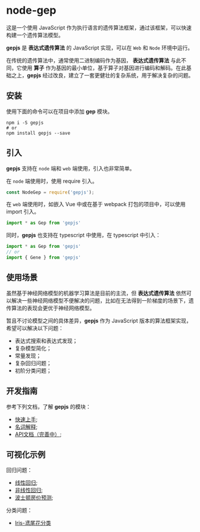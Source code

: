 # node-gep

这是一个使用 JavaScript 作为执行语言的遗传算法框架，通过该框架，可以快速构建一个遗传算法模型。

**gepjs** 是 **表达式遗传算法** 的 JavaScript 实现，可以在 `Web` 和 `Node` 环境中运行。

在传统的遗传算法中，通常使用二进制编码作为基因， **表达式遗传算法** 与此不同，它使用 **算子** 作为基因的最小单位，基于算子对基因进行编码和解码。在此基础之上，**gepjs** 经过改良，建立了一套更健壮的复杂系统，用于解决复杂的问题。

## 安装

使用下面的命令可以在项目中添加 **gep** 模块。

```shell
npm i -S gepjs
# or
npm install gepjs --save
```

## 引入

**gepjs** 支持在 `node` 端和 `web` 端使用，引入也非常简单。

在 `node` 端使用时，使用 require 引入。

```js
const NodeGep = require('gepjs');
```

在 `web` 端使用时，如嵌入 Vue 中或在基于 webpack 打包的项目中，可以使用 import 引入。

```js
import * as Gep from 'gepjs'
```

同时，**gepjs** 也支持在 typescript 中使用，在 typescript 中引入：

```js
import * as Gep from 'gepjs'
// or
import { Gene } from 'gepjs'
```

## 使用场景

虽然基于神经网络模型的机器学习算法是目前的主流，但 **表达式遗传算法** 依然可以解决一些神经网络模型不便解决的问题，比如在无法得到一阶梯度的场景下，遗传算法的表现会更优于神经网络模型。

暂且不讨论模型之间的具体差异，**gepjs** 作为 JavaScript 版本的算法框架实现，希望可以解决以下问题：

- 表达式搜索和表达式发现；
- 复杂模型简化；
- 常量发现；
- 复杂回归问题；
- 初阶分类问题；

## 开发指南

参考下列文档，了解 **gepjs** 的模块：

- [快速上手](https://gep.smartline.cc/guide/quick-start.html);
- [名词解释](https://gep.smartline.cc/guide/explanation.html);
- [API文档（完善中）](https://gep.smartline.cc/gep/introduction.html);

## 可视化示例

回归问题：

- [线性回归](https://gep.smartline.cc/examples/linear-regression.html);
- [非线性回归](https://gep.smartline.cc/examples/nonlinear-regression.html);
- [波士顿房价预测](https://gep.smartline.cc/examples/housing-regression.html);

分类问题：

- [Iris-鸢尾花分类](https://gep.smartline.cc/examples/iris-classification.html)